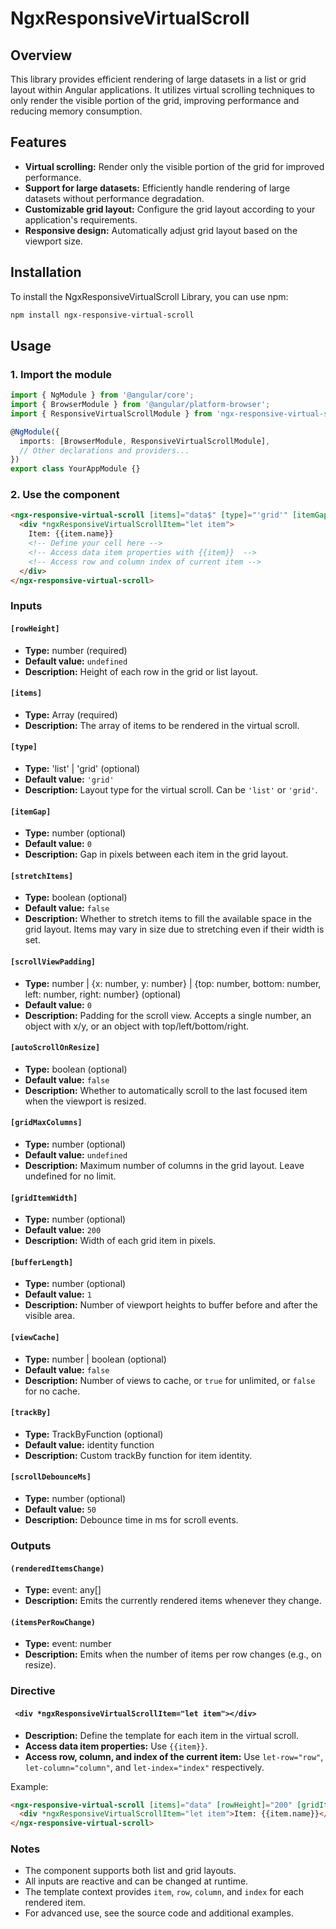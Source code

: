 # NgxResponsiveVirtualScroll

## Overview

This library provides efficient rendering of large datasets in a list or grid layout within Angular applications.
It utilizes virtual scrolling techniques to only render the visible portion of the grid, improving performance and reducing memory consumption.

## Features

- **Virtual scrolling:** Render only the visible portion of the grid for improved performance.
- **Support for large datasets:** Efficiently handle rendering of large datasets without performance degradation.
- **Customizable grid layout:** Configure the grid layout according to your application's requirements.
- **Responsive design:** Automatically adjust grid layout based on the viewport size.

## Installation

To install the NgxResponsiveVirtualScroll Library, you can use npm:

```bash
npm install ngx-responsive-virtual-scroll
```

## Usage

### 1. Import the module

```typescript
import { NgModule } from '@angular/core';
import { BrowserModule } from '@angular/platform-browser';
import { ResponsiveVirtualScrollModule } from 'ngx-responsive-virtual-scroll';

@NgModule({
  imports: [BrowserModule, ResponsiveVirtualScrollModule],
  // Other declarations and providers...
})
export class YourAppModule {}
```

### 2. Use the component

```html
<ngx-responsive-virtual-scroll [items]="data$" [type]="'grid'" [itemGap]="24" [stretchItems]="true" [scrollViewPadding]="24" [autoScrollOnResize]="true" [gridMaxColumns]="4" [gridItemWidth]="200" [rowHeight]="200" [renderAdditionalRows]="1" (columnCountChange)="handleChange($event)">
  <div *ngxResponsiveVirtualScrollItem="let item">
    Item: {{item.name}}
    <!-- Define your cell here -->
    <!-- Access data item properties with {{item}}  -->
    <!-- Access row and column index of current item -->
  </div>
</ngx-responsive-virtual-scroll>
```

### Inputs

#### `[rowHeight]`

- **Type:** number (required)
- **Default value:** `undefined`
- **Description:** Height of each row in the grid or list layout.

#### `[items]`

- **Type:** Array<any> (required)
- **Description:** The array of items to be rendered in the virtual scroll.

#### `[type]`

- **Type:** 'list' | 'grid' (optional)
- **Default value:** `'grid'`
- **Description:** Layout type for the virtual scroll. Can be `'list'` or `'grid'`.

#### `[itemGap]`

- **Type:** number (optional)
- **Default value:** `0`
- **Description:** Gap in pixels between each item in the grid layout.

#### `[stretchItems]`

- **Type:** boolean (optional)
- **Default value:** `false`
- **Description:** Whether to stretch items to fill the available space in the grid layout. Items may vary in size due to stretching even if their width is set.

#### `[scrollViewPadding]`

- **Type:** number | {x: number, y: number} | {top: number, bottom: number, left: number, right: number} (optional)
- **Default value:** `0`
- **Description:** Padding for the scroll view. Accepts a single number, an object with x/y, or an object with top/left/bottom/right.

#### `[autoScrollOnResize]`

- **Type:** boolean (optional)
- **Default value:** `false`
- **Description:** Whether to automatically scroll to the last focused item when the viewport is resized.

#### `[gridMaxColumns]`

- **Type:** number (optional)
- **Default value:** `undefined`
- **Description:** Maximum number of columns in the grid layout. Leave undefined for no limit.

#### `[gridItemWidth]`

- **Type:** number (optional)
- **Default value:** `200`
- **Description:** Width of each grid item in pixels.


#### `[bufferLength]`

- **Type:** number (optional)
- **Default value:** `1`
- **Description:** Number of viewport heights to buffer before and after the visible area.

#### `[viewCache]`

- **Type:** number | boolean (optional)
- **Default value:** `false`
- **Description:** Number of views to cache, or `true` for unlimited, or `false` for no cache.

#### `[trackBy]`

- **Type:** TrackByFunction<any> (optional)
- **Default value:** identity function
- **Description:** Custom trackBy function for item identity.

#### `[scrollDebounceMs]`

- **Type:** number (optional)
- **Default value:** `50`
- **Description:** Debounce time in ms for scroll events.

### Outputs

#### `(renderedItemsChange)`

- **Type:** event: any[]
- **Description:** Emits the currently rendered items whenever they change.

#### `(itemsPerRowChange)`

- **Type:** event: number
- **Description:** Emits when the number of items per row changes (e.g., on resize).

### Directive

#### ` <div *ngxResponsiveVirtualScrollItem="let item"></div>`

- **Description:** Define the template for each item in the virtual scroll.
- **Access data item properties:** Use `{{item}}`.
- **Access row, column, and index of the current item:** Use `let-row="row"`, `let-column="column"`, and `let-index="index"` respectively.

Example:

```html
<ngx-responsive-virtual-scroll [items]="data" [rowHeight]="200" [gridItemWidth]="200" [type]="'grid'">
  <div *ngxResponsiveVirtualScrollItem="let item">Item: {{item.name}}</div>
</ngx-responsive-virtual-scroll>
```

### Notes

- The component supports both list and grid layouts.
- All inputs are reactive and can be changed at runtime.
- The template context provides `item`, `row`, `column`, and `index` for each rendered item.
- For advanced use, see the source code and additional examples.

